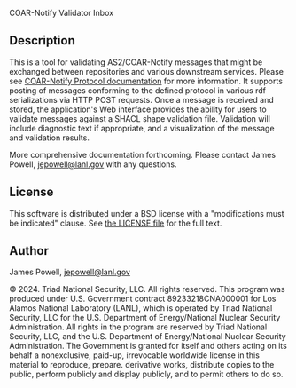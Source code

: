 COAR-Notify Validator Inbox

Description
-----------
This is a tool for validating AS2/COAR-Notify messages that might be exchanged between repositories and various downstream services. Please see [COAR-Notify Protocol documentation](https://notify.coar-repositories.org/) for more information. It supports posting of messages conforming to the defined protocol in various rdf serializations via HTTP POST requests. Once a message is received and stored, the application's Web interface provides the ability for users to validate messages against a SHACL shape validation file. Validation will include diagnostic text if appropriate, and a visualization of the message and validation results.

More comprehensive documentation forthcoming. Please contact James Powell, jepowell@lanl.gov with any questions.

License
-------

This software is distributed under a BSD  license with a "modifications must be indicated" clause. See [the LICENSE file](https://github.com/jepowell-LANL/coar-notify-validator-inbox/LICENSE.md) for the full text.

Author
------

James Powell, <jepowell@lanl.gov>

© 2024. Triad National Security, LLC. All rights reserved.
This program was produced under U.S. Government contract 89233218CNA000001 for Los Alamos National Laboratory (LANL), which is operated by Triad National Security, LLC for the U.S. Department of Energy/National Nuclear Security Administration. All rights in the program are reserved by Triad National Security, LLC, and the U.S. Department of Energy/National Nuclear Security Administration. The Government is granted for itself and others acting on its behalf a nonexclusive, paid-up, irrevocable worldwide license in this material to reproduce, prepare. derivative works, distribute copies to the public, perform publicly and display publicly, and to permit others to do so.

